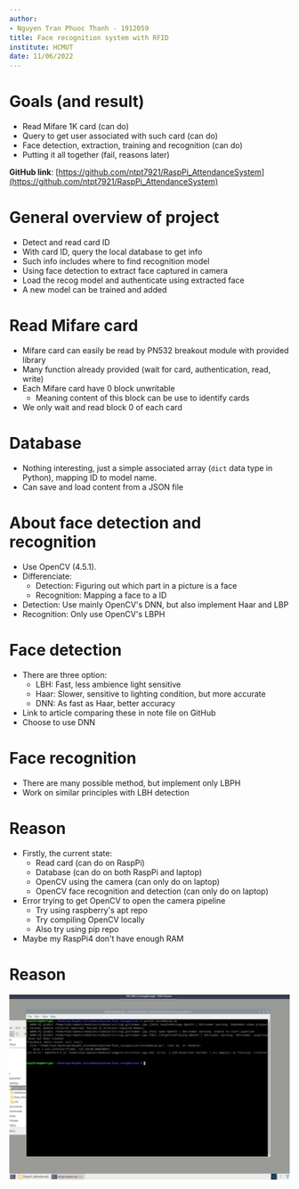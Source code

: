 ```yaml
---
author:
- Nguyen Tran Phuoc Thanh - 1912059
title: Face recognition system with RFID
institute: HCMUT
date: 11/06/2022
---
```


# Goals (and result)

- Read Mifare 1K card (can do)
- Query to get user associated with such card (can do)
- Face detection, extraction, training and recognition (can do)
- Putting it all together (fail, reasons later)

**GitHub link**: [https://github.com/ntpt7921/RaspPi_AttendanceSystem](https://github.com/ntpt7921/RaspPi_AttendanceSystem)

# General overview of project

- Detect and read card ID
- With card ID, query the local database to get info
- Such info includes where to find recognition model
- Using face detection to extract face captured in camera
- Load the recog model and authenticate using extracted face
- A new model can be trained and added

# Read Mifare card

- Mifare card can easily be read by PN532 breakout module with provided library
- Many function already provided (wait for card, authentication, read, write)
- Each Mifare card have 0 block unwritable
    - Meaning content of this block can be use to identify cards
- We only wait and read block 0 of each card

# Database

- Nothing interesting, just a simple associated array (`dict` data type in Python), mapping ID to model name.
- Can save and load content from a JSON file

# About face detection and recognition

- Use OpenCV (4.5.1).
- Differenciate:
    - Detection: Figuring out which part in a picture is a face
    - Recognition: Mapping a face to a ID
- Detection: Use mainly OpenCV's DNN, but also implement Haar and LBP
- Recognition: Only use OpenCV's LBPH

# Face detection

- There are three option:
    - LBH: Fast, less ambience light sensitive
    - Haar: Slower, sensitive to lighting condition, but more accurate
    - DNN: As fast as Haar, better accuracy
- Link to article comparing these in note file on GitHub
- Choose to use DNN

# Face recognition

- There are many possible method, but implement only LBPH
- Work on similar principles with LBH detection

# Reason

- Firstly, the current state:
    - Read card (can do on RaspPi)
    - Database (can do on both RaspPi and laptop)
    - OpenCV using the camera (can only do on laptop)
    - OpenCV face recognition and detection (can only do on laptop)
- Error trying to get OpenCV to open the camera pipeline
    - Try using raspberry's apt repo
    - Try compiling OpenCV locally
    - Also try using pip repo
- Maybe my RaspPi4 don't have enough RAM

# Reason

![Error when trying to use camera on RaspPi](raspi_camera_error.png)
